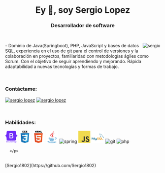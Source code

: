 <h1 align="center">Ey 👋, soy Sergio Lopez</h1>
<h3 align="center">Desarrollador de software</h3>
<br>
<p><img align="right" src="https://github.com/Adam-pw/Adam-pw/blob/main/animation_500_kxa883sd.gif" alt="sergio" /></p>
<p align="left">
- Dominio de Java(Springboot), PHP, JavaScript y bases de datos SQL, experiencia en el uso de git para el control de versiones y la colaboración en proyectos, familiaridad con metodologías ágiles como Scrum.
  Con el objetivo de seguir aprendiendo y mejorando. Rápida adaptabilidad a nuevas tecnologías y formas de trabajo.</p>
<br>
<h3 align="left">Contáctame:</h3>
<p align="left">
  <a href="https://www.linkedin.com/in/sergiolopez18/" target="blank"><img align="center"
      src="https://raw.githubusercontent.com/rahuldkjain/github-profile-readme-generator/master/src/images/icons/Social/linked-in-alt.svg"
      alt="sergio lopez" height="30" width="40" /></a>
    <a href="mailto:Sergiolopez1802@gmail.com" target="blank"><img align="center"
      src="https://seeklogo.com/images/G/gmail-new-2020-logo-32DBE11BB4-seeklogo.com.png"
      alt="sergio lopez" height="30" width="40" /></a>
</p>
<br>
<h3 align="left">Habilidades:</h3>
<p align="left"> <img src="https://raw.githubusercontent.com/devicons/devicon/master/icons/bootstrap/bootstrap-plain-wordmark.svg"
  alt="bootstrap" width="40" height="40" />
<img src="https://raw.githubusercontent.com/devicons/devicon/master/icons/css3/css3-original-wordmark.svg" alt="css3"
  width="40" height="40" />
<img src="https://raw.githubusercontent.com/devicons/devicon/master/icons/html5/html5-original-wordmark.svg"
  alt="html5" width="40" height="40" />
<img src="https://raw.githubusercontent.com/devicons/devicon/master/icons/java/java-original.svg" alt="java" width="40"
  height="40" />
<img src="https://www.vectorlogo.zone/logos/springio/springio-icon.svg" alt="spring" width="40" height="40" />
<img src="https://raw.githubusercontent.com/devicons/devicon/master/icons/javascript/javascript-original.svg"
  alt="javascript" width="40" height="40" />
<img src="https://raw.githubusercontent.com/devicons/devicon/master/icons/mysql/mysql-original-wordmark.svg"
  alt="mysql" width="40" height="40" />
<img src="https://www.vectorlogo.zone/logos/git-scm/git-scm-icon.svg" alt="git" width="40" height="40" />
<img src="https://img.icons8.com/officel/48/000000/php-logo.png" alt="php" width="40" height="40" />

      </p>

<br>
[Sergio1802](https://github.com/Sergio1802)
